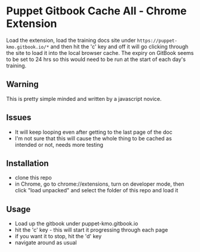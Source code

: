 # Puppet Gitbook Cache All - Chrome Extension

Load the extension, load the training docs site under `https://puppet-kmo.gitbook.io/*` and then hit the 'c' key and off it will go clicking through the site to load it into the local browser cache. The expiry on GitBook seems to be set to 24 hrs so this would need to be run at the start of each day's training.

## Warning

This is pretty simple minded and written by a javascript novice.

## Issues

* It will keep looping even after getting to the last page of the doc
* I'm not sure that this will cause the whole thing to be cached as intended or not, needs more testing

## Installation

* clone this repo
* in Chrome, go to chrome://extensions, turn on developer mode, then click "load unpacked" and select the folder of this repo and load it


## Usage

* Load up the gitbook under puppet-kmo.gitbook.io
* hit the 'c' key - this will start it progressing through each page
* if you want it to stop, hit the 'd' key
* navigate around as usual

